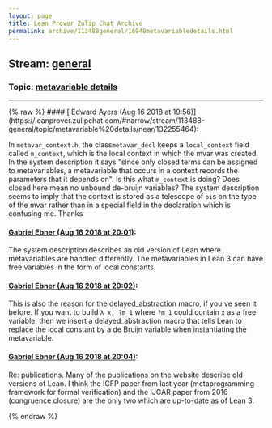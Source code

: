 ```yaml
---
layout: page
title: Lean Prover Zulip Chat Archive 
permalink: archive/113488general/16948metavariabledetails.html
---
```


## Stream: [general](https://leanprover-community.github.io/archive/113488general/index.html)
### Topic: [metavariable details](https://leanprover-community.github.io/archive/113488general/16948metavariabledetails.html)

---

<base href="https://leanprover.zulipchat.com">
{% raw %}
#### [ Edward Ayers (Aug 16 2018 at 19:56)](https://leanprover.zulipchat.com/#narrow/stream/113488-general/topic/metavariable%20details/near/132255464):
<p>In <code>metavar_context.h</code>, the class<code>metavar_decl</code> keeps a <code>local_context</code> field called <code>m_context</code>, which is the local context in which the mvar was created. In the system description it says "since only closed terms can be assigned to metavariables, a metavariable that occurs in a context records the parameters that it depends on". Is this what <code>m_context</code> is doing? Does closed here mean no unbound de-bruijn variables? The system description seems to imply that the context is stored as a telescope of <code>pi</code>s on the type of the mvar rather than in a special field in the declaration which is confusing me. Thanks</p>

#### [ Gabriel Ebner (Aug 16 2018 at 20:01)](https://leanprover.zulipchat.com/#narrow/stream/113488-general/topic/metavariable%20details/near/132255709):
<p>The system description describes an old version of Lean where metavariables are handled differently.  The metavariables in Lean 3 can have free variables in the form of local constants.</p>

#### [ Gabriel Ebner (Aug 16 2018 at 20:02)](https://leanprover.zulipchat.com/#narrow/stream/113488-general/topic/metavariable%20details/near/132255801):
<p>This is also the reason for the delayed_abstraction macro, if you've seen it before.  If you want to build <code>λ x, ?m_1</code> where <code>?m_1</code> could contain <code>x</code> as a free variable, then we insert a delayed_abstraction macro that tells Lean to replace the local constant by a de Bruijn variable when instantiating the metavariable.</p>

#### [ Gabriel Ebner (Aug 16 2018 at 20:04)](https://leanprover.zulipchat.com/#narrow/stream/113488-general/topic/metavariable%20details/near/132255930):
<p>Re: publications.  Many of the publications on the website describe old versions of Lean.  I think the ICFP paper from last year (metaprogramming framework for formal verification) and the IJCAR paper from 2016 (congruence closure) are the only two which are up-to-date as of Lean 3.</p>


{% endraw %}
